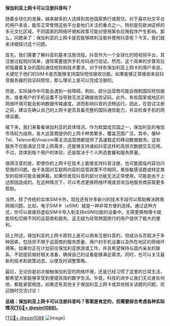 **保加利亚上网卡可以注册抖音吗？**

随着全球化的发展，越来越多的人选择到其他国家旅行或居住。对于喜欢社交平台的用户来说，能否正常使用这些平台是他们关注的重点之一。特别是在欧洲这样的多元文化区域，不同国家的网络环境和政策可能对使用某些应用程序产生影响。那么，问题来了：保加利亚的上网卡是否能够顺利注册并使用抖音呢？今天，我们就来详细探讨这个问题。

首先，我们需要了解抖音的基本注册流程。抖音作为一个全球化的短视频平台，其注册过程相对简单，通常需要提供手机号码进行验证。然而，这个简单的步骤背后却隐藏着复杂的国际通信规则和技术要求。对于持有保加利亚上网卡的用户来说，关键在于他们的SIM卡是否能够支持国际短信接收功能。如果能够正常接收来自抖音服务器的验证码短信，那么理论上是可以完成注册的。

但是，实际操作中可能会遇到一些障碍。例如，部分运营商可能会限制国际短信服务，或者用户的手机设置不当导致无法正确接收验证码。此外，有些国家或地区的网络环境可能会影响数据传输速度，进而影响抖音的流畅运行。因此，在尝试注册之前，建议先确认自己的上网卡是否具备完整的国际通信能力，并且检查手机的网络设置。

接下来，我们来看看保加利亚的具体情况。作为欧盟成员国之一，保加利亚的电信市场较为成熟，各大运营商提供的上网卡种类繁多，覆盖范围广泛。其中，像M-Tel、Telenor和Vivacom等主流运营商都提供了高速稳定的移动数据服务。这些服务不仅能满足日常上网需求，还能够支持诸如抖音这样的高频次数据交互应用。不过，具体到每个用户的体验，还是取决于个人所选套餐和服务质量。

值得注意的是，即使你的上网卡在技术上能够支持抖音注册，也可能面临内容访问受限的问题。由于各国对互联网内容的监管政策不尽相同，某些敏感话题或特定类型的视频可能会被屏蔽。如果你发现抖音的部分功能无法正常使用，可能是由于上述原因造成的。在这种情况下，可以考虑更换网络环境或咨询当地服务商获取更多帮助。

当然，除了传统的实体SIM卡外，现在还有许多新兴的技术手段可以帮助解决跨境网络问题。比如，电子SIM卡（eSIM）就是一种非常方便的选择。通过这种方式，你可以直接将虚拟SIM卡导入到支持eSIM功能的设备中，无需更换物理卡就能轻松切换不同的运营商和服务。这无疑为经常跨国旅行的用户提供了极大的便利。

综上所述，保加利亚的上网卡原则上是可以用来注册抖音的，但成功与否取决于多种因素，包括但不限于运营商的服务质量、用户的手机设置以及所在地区的网络环境等。如果你正在计划前往保加利亚旅游或工作，并且希望保持与国内亲友的联系，不妨提前做好相关准备，确保自己的设备能够满足需求。同时，也可以关注最新的技术和政策动态，以便及时调整策略。

最后，无论你是初次接触保加利亚的网络环境，还是已经习惯了这里的日常生活，都希望大家能够享受到便捷高效的数字生活。毕竟，科技的进步让我们无论身处何地，都能紧密相连。如果还有其他关于保加利亚上网卡或其他相关话题的问题，欢迎随时交流讨论！

**总结：保加利亚上网卡可以注册抖音吗？答案是肯定的，但需要综合考虑各种实际情况[[TG💪+ @esim1088](https://t.me/s/esim1088)]。**

[[TG💪+ @esim1088](https://t.me/s/esim1088) ![Image](https://i.postimg.cc/4NQfJmqS/Snipaste-2025-05-13-00-14-12.png)]